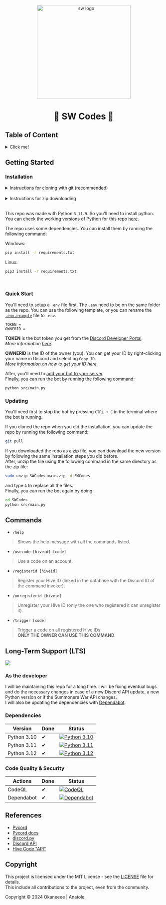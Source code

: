 <p align="center">
  <img src="https://upload.wikimedia.org/wikipedia/fr/c/c2/Summoners_War_Logo.png" width="300" alt="sw logo"></img>

  <h1 align="center">
    🔖 SW Codes 🔖
  </h1>
</p>

## Table of Content
<details>
  <summary> Click me! </summary>

  - [Getting Started](#getting-started)
    - [Installation](#installation)
    - [Quick Start](#quick-start)
    - [Updating](#updating)
  - [Commands](#commands)
  - [Long-Term Support (LTS)](#long-term-support-lts)
    - [As the developer](#as-the-developer)
    - [Dependencies](#dependencies)
    - [Code Quality & Security](#code-quality--security)
  - [References](#references)
  - [Copyrights](#copyrights)

</details>

## Getting Started
### Installation

<details>
  <summary> Instructions for cloning with git (recommended) </summary>

  - Open a terminal and navigate to the directory where you want to clone the repo.
  - Run the following commands:
    ```bash
    git clone https://github.com/Okaneeee/SWCodes.git
    cd SWCodes
    ```

</details>

<br>


<details>
  <summary> Instructions for zip downloading </summary>

  - Click on the green `Code` button and select `Download ZIP` or click [here](https://github.com/Okaneeee/SWCodes/archive/refs/heads/main.zip).
  - Extract the zip file to the directory where you want to clone the repo. Or in Linux:
    ```bash
    sudo apt-get install unzip
    sudo unzip SWCodes-main.zip -d SWCodes
    ```
  - Open a terminal in the folder where you extracted the zip file and run the following command:
    ```bash
    cd discord-chatbot
    ```

</details>

<br>

This repo was made with Python ``3.11.9``. So you'll need to install python. You can check the working versions of Python for this repo [here](#dependencies). <br>

The repo uses some dependencies. You can install them by running the following command:

Windows:
```bash
pip install -r requirements.txt
```

Linux:
```bash
pip3 install -r requirements.txt
```

<br>

### Quick Start
You'll need to setup a `.env` file first. The `.env` need to be on the same folder as the repo. You can use the following template, or you can rename the [`.env.example`](./.env.example) file to `.env`.

```env
TOKEN =
OWNERID = 
```

**TOKEN** is the bot token you get from the [Discord Developer Portal](https://discord.com/developers/applications). <br>
*More information [here](https://discord.com/developers/docs/getting-started#configuring-your-bot).* <br>

**OWNERID** is the ID of the owner (you). You can get your ID by right-clicking your name in Discord and selecting `Copy ID`. <br>
*More information on how to get your ID [here](https://support.discord.com/hc/en-us/articles/206346498).*
<br>

After, you'll need to [add your bot to your server](https://discord.com/developers/docs/getting-started#installing-your-app). <br>
Finally, you can run the bot by running the following command:

```bash
python src/main.py
```

### Updating
You'll need first to stop the bot by pressing `CTRL + C` in the terminal where the bot is running. <br>

If you cloned the repo when you did the installation, you can update the repo by running the following command:

```bash
git pull
```

If you downloaded the repo as a zip file, you can download the new version by following the same installation steps you did before. <br>
After, unzip the file using the following command in the same directory as the zip file:

```bash
sudo unzip SWCodes-main.zip -d SWCodes
```
and type `A` to replace all the files. <br>
Finally, you can run the bot again by doing:

```bash
cd SWCodes
python src/main.py
```

## Commands
- `/help` 
> Shows the help message with all the commands listed.
- `/usecode [hiveid] [code]`
> Use a code on an account.
- `/registerid [hiveid]`
> Register your Hive ID (linked in the database with the Discord ID of the command invoker).
- `/unregisterid [hiveid]`
> Unregister your Hive ID (only the one who registered it can unregister it).
- `/trigger [code]`
> Trigger a code on all registered Hive IDs. <br>
> **ONLY THE OWNER CAN USE THIS COMMAND**.

## Long-Term Support (LTS)

<img src="https://img.shields.io/github/last-commit/Okaneeee/SWCodes">

### As the developer 
I will be maintaining this repo for a long time. I will be fixing eventual bugs and do the necessary changes in case of a new Discord API update, a new Python version or if the Summoners War API changes. <br>
I will also be updating the dependencies with [Dependabot](https://github.com/dependabot). <br>

### Dependencies
| Version             | Done | Status |
|-------------------------|------|--------|
| Python 3.10 | ✔ | [![Python 3.10](https://github.com/Okaneeee/SWCodes/actions/workflows/python310.yml/badge.svg)](https://github.com/Okaneeee/SWCodes/actions/workflows/python310.yml) |
| Python 3.11 | ✔ | [![Python 3.11](https://github.com/Okaneeee/SWCodes/actions/workflows/python311.yml/badge.svg)](https://github.com/Okaneeee/SWCodes/actions/workflows/python311.yml) |
| Python 3.12 | ✔ | [![Python 3.12](https://github.com/Okaneeee/SWCodes/actions/workflows/python312.yml/badge.svg)](https://github.com/Okaneeee/SWCodes/actions/workflows/python312.yml) |

### Code Quality & Security
| Actions             | Done | Status |
|-------------------------|------|--------|
| CodeQL | ✔ | [![CodeQL](https://github.com/Okaneeee/SWCodes/actions/workflows/codeql.yml/badge.svg)](https://github.com/Okaneeee/SWCodes/actions/workflows/codeql.yml) |
| Dependabot | ✔ | [![Dependabot](https://github.com/Okaneeee/SWCodes/actions/workflows/dependabot/dependabot-updates/badge.svg)](https://github.com/Okaneeee/SWCodes/actions/workflows/dependabot/dependabot-updates) |

## References
- [Pycord](https://pycord.dev)
- [Pycord docs](https://docs.pycord.dev/en/stable/)
- [discord.py](https://discordpy.readthedocs.io/en/stable/)
- [Discord API](https://discord.com/developers/docs/reference)
- [Hive Code "API"](https://event.withhive.com/ci/smon/evt_coupon)

## Copyright
This project is licensed under the MIT License - see the [LICENSE](./LICENSE) file for details. <br>
This include all contributions to the project, even from the community.

Copyright © 2024 Okaneeee | Anatole